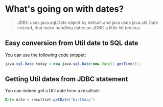 # What's going on with dates?

>  JDBC uses java.sql.Date object by default and java uses java.util.Date instead, that make handling dates on JDBC a little bit tedious.

## Easy conversion from Util date to SQL date

You can use the following code snippet:

```java
java.sql.Date today = new java.sql.Date(new Date().getTime());
```

## Getting Util dates from JDBC statement

You can indeed get a Util date from a resultset:

```java
Date date = resultset.getDate("birthday")
```
